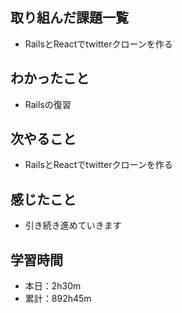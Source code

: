 ## 取り組んだ課題一覧
- RailsとReactでtwitterクローンを作る
## わかったこと
- Railsの復習
## 次やること
- RailsとReactでtwitterクローンを作る
## 感じたこと
- 引き続き進めていきます
## 学習時間
- 本日：2h30m
- 累計：892h45m
